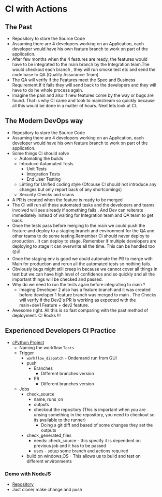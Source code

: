 # CI with Actions

## The Past

- Repository to store the Source Code
- Assuming there are 4 developers working on an Application, each developer would have his own feature branch to work on part of the application.
- After few months when the 4 features are ready, the features would have to be integrated to the main branch by the Integration team.The would checkout each branch , they will run smoke test etc and send the code base to QA (Quality Assurance Team).
- The QA will verify if the Features meet the Spec and Business Requirement.If it fails they will send back to the developers and they will have to do he whole process again.
- Imagine the pain and also if new features come by the way or bugs are found. That is why CI came and took to mainstream so quickly because all this would be done in a matter of hours. Next lets look at CI.

## The Modern DevOps way

- Repository to store the Source Code
- Assuming there are 4 developers working on an Application, each developer would have his own feature branch to work on part of the application.
- Some things CI should solve
  - Automating the builds
  - Introduce Automated Tests
    - Unit Tests
    - Integration Tests
    - End User Testing
  - Linting for Unified coding style (Ofcouse CI should not introduce any changes but only report back of any shortcomings)
  - Security Checks and scans
- A PR is created when the feature is ready to be merged
- The CI will run all these automated tasks and the developers and teams involved will see already if something fails . And Dev can reiterate immediately instead of waiting for Integration team and QA team to get back.
- Once the tests pass before merging to the main we could push the feature and deploy to a staging branch and environment for the QA and other teams to do some testing.Remember CI should never deploy to production . It can deploy to stage. Remember if multiple developers are deploying to stage it can overwrite all the time. This can be handled too 😍✌
- Once the staging env is good we could automate the PR to merge with Main for production and rerun all the automated tests so nothing fails.
- Obviously bugs might still creep in because we cannot cover all things in test but we can have high level of confidence and so quickly and all the important things will be checked and passed.
- Why do we need to run the tests again before integrating to main ?
  - Imaging Developer 2 also has a feature branch and it was created before developer 1 feature branch was merged to main . The Checks will verify if the Dev2's PR is working as expected with the main+dev1 Feature + dev2 feature.
- Awesome right. All this is so fast comparing with the past method of deployment. CI Rocks !!!

## Experienced Developers CI Practice

- [cPython Project](https://github.com/python/cpython/blob/main/.github/workflows/build.yml)
  - Naming the workflow `Tests`
  - Trigger
    - `workflow_dispatch` - Ondemand run from GUI
    - push
      - Branches
        - Different branches version
      - PR
        - Different branches version
  - Jobs
    - check_source
      - name, runs_on
      - outputs
      - checkout the repository (This is important when you are unsing something in the repository, you need to checkout so its available to the runner)
        - Doing a git diff and based of some changes they set the outputs
    - check_generated_files
      - needs: check_source - this specify it is dependent on previous job and it has to be passed
      - uses - setup some branch and actions required
    - build on windows,OS - This allows us to build and test on different environments

### Demo with NodeJS

- [Repository](https://github.com/KiranChilledOut/ci-testing)
- Just clone/ make change and push
